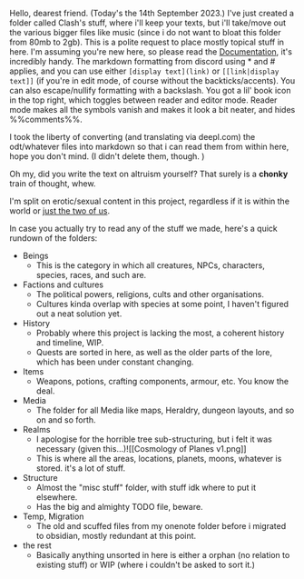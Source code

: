 Hello, dearest friend. 
(Today's the 14th September 2023.)
I've just created a folder called Clash's stuff, where i'll keep your texts, but i'll take/move out the various bigger files like music (since i do not want to bloat this folder from 80mb to 2gb). 
This is a polite request to place mostly topical stuff in here. 
I'm assuming you're new here, so please read the [Documentation](https://help.obsidian.md/Home), it's incredibly handy. The markdown formatting from discord using * and # applies, and you can use either `[display text](link)` or `[[link|display text]]` (if you're in edit mode, of course without the backticks/accents). You can also escape/nullify formatting with a backslash. 
You got a lil' book icon in the top right, which toggles between reader and editor mode. Reader mode makes all the symbols vanish and makes it look a bit neater, and hides \%%comments\%%. 

I took the liberty of converting (and translating via deepl.com) the odt/whatever files into markdown so that i can read them from within here, hope you don't mind. (I didn't delete them, though. )

Oh my, did you write the text on altruism yourself? 
That surely is a **chonky** train of thought, whew.

I'm split on erotic/sexual content in this project, regardless if it is within the world or [just the two of us](https://open.spotify.com/track/1ko2lVN0vKGUl9zrU0qSlT).

In case you actually try to read any of the stuff we made, here's a quick rundown of the folders:
- Beings
	- This is the category in which all creatures, NPCs, characters, species, races, and such are.
- Factions and cultures
	- The political powers, religions, cults and other organisations.
	- Cultures kinda overlap with species at some point, I haven't figured out a neat solution yet.
- History
	- Probably where this project is lacking the most, a coherent history and timeline, WIP. 
	- Quests are sorted in here, as well as the older parts of the lore, which has been under constant changing. 
- Items
	- Weapons, potions, crafting components, armour, etc. You know the deal. 
- Media
	- The folder for all Media like maps, Heraldry, dungeon layouts, and so on and so forth. 
- Realms
	- I apologise for the horrible tree sub-structuring, but i felt it was necessary (given this...)![[Cosmology of Planes v1.png]]
	- This is where all the areas, locations, planets, moons, whatever is stored. it's a lot of stuff. 
- Structure
	- Almost the "misc stuff" folder, with stuff idk where to put it elsewhere. 
	- Has the big and almighty TODO file, beware. 
- Temp, Migration
	- The old and scuffed files from my onenote folder before i migrated to obsidian, mostly redundant at this point. 
- the rest
	- Basically anything unsorted in here is either a orphan (no relation to existing stuff) or WIP (where i couldn't be asked to sort it.)